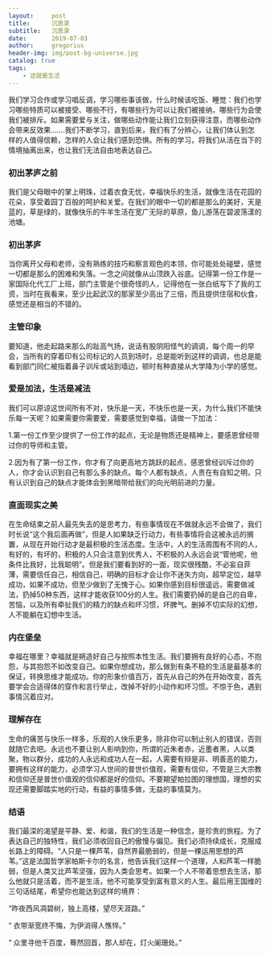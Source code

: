 ```yaml
---
layout:     post
title:      沉思录
subtitle:   沉思录
date:       2019-07-03
author:     gregorius
header-img: img/post-bg-universe.jpg
catalog: true
tags:
    - 这就是生活
---
```


我们学习合作或学习唱反调，学习哪些事该做，什么时候该吃饭、睡觉：我们也学习哪些特质可以被接受、哪些不行，有哪些行为可以让我们被接纳，哪些行为会使我们被排斥。如果需要爱与关注，做哪些动作能让我们立刻获得注意，而哪些动作会带来反效果…….我们不断学习，直到后来，我们有了分辨心，让我们体认到怎样的人值得信赖，怎样的人会让我们感到恐惧。所有的学习，将我们从活在当下的情境抽离出来，也让我们无法自由地表达自己。

### 初出茅庐之前

我们是父母眼中的掌上明珠，过着衣食无忧，幸福快乐的生活，就像生活在花园的花朵，享受着园丁百般的呵护和关爱。在我们的眼中一切的都是那么的美好，天是蓝的，草是绿的，就像快乐的牛羊生活在宽广无际的草原，鱼儿游荡在碧波荡漾的池塘。

### 初出茅庐

当你离开父母和老师，没有熟练的技巧和察言观色的本领，你可能处处碰壁，感觉一切都是那么的困难和失落。一念之间就像从山顶跌入谷底。记得第一份工作是一家国际化代工厂上班，部门主管是个很奇怪的人，记得他在一张白纸写下了我的工资，当时在我看来，至少比起武汉的那家至少高出了三倍，而且提供住宿和伙食，感觉还是相当的不错的。

### 主管印象

要知道，他走起路来那么的趾高气扬，说话有股阴阳怪气的调调，每个周一的早会，当所有的穿着印有公司标记的人员到场时，总是能听到这样的调调，也总是能看到部门同仁被指着鼻子训斥或站到墙边，顿时有种直接从大学降为小学的感觉。

### 爱是加法，生活是减法

我们可以原谅这世间所有不对，快乐是一天，不快乐也是一天，为什么我们不能快乐每一天呢？如果需要你需要爱，需要感觉到幸福，请做一下加法：

1.第一份工作至少提供了一份工作的起点，无论是物质还是精神上，要感恩曾经带过你的导师和主管。

2.因为有了第一份工作，你才有了向更高地方跳跃的起点，感恩曾经训斥过你的人，你才会认识到自己有那么多的缺点。每个人都有缺点，人贵在有自知之明，只有认识到自己的缺点才能体会到黑暗带给我们的向光明前进的力量。

### 直面现实之美

在生命结束之前人最先失去的是思考力，有些事情现在不做就永远不会做了，我们时长说“这个我后面再做”，但是人如果缺乏行动力，有些事情将会这被永远的搁置，从现在开始行动才是最积极的生活态度。生活中，人的生活周围有不同的人，有好的，有坏的，积极的人只会注意到优秀人，不积极的人永远会说“管他呢，他条件比我好，比我聪明”。但是我们要看到好的一面，现实很残酷，不必妄自菲薄，需要信任自己，相信自己，明确的目标才会让你不迷失方向，超早定位，越早成功，如果不成功，但至少做到了无愧于心。如果你感到目标很遥远，需要做减法，扔掉50种东西，这样才能收获100分的人生。我们需要扔掉的是自己的自卑，苦恼，以及所有牵扯我们的精力的缺点和坏习惯，坏脾气。删掉不切实际的幻想，人不能躺在幻想中生活。

### 内在堡垒

幸福在哪里？幸福就是朔造好自己与按照本性生活。我们要拥有良好的心态，不抱怨，与其抱怨不如改变自己。如果你想成功，那么做到有条不稳的生活是最基本的保证，转换思维才能成功。你的形象价值百万，首先从自己的外在开始改变，首先要学会合适得体的穿作和言行举止，改掉不好的小动作和坏习惯。不惊于色，遇到事情沉着应对。

### 理解存在

生命的痛苦与快乐一样多，乐观的人快乐更多，除非你可以制止别人的错误，否则就随它去吧。永远也不要让别人影响到你，所谓的近朱者赤，近墨者黑，人以类聚，物以群分，成功的人永远和成功人在一起，人需要有辩是非、明善恶的能力，要拥有这样的能力，必须学习人世间的普世价值观，需要有信仰，不管是三大宗教和信仰还是普世价值观的信仰都是好的信仰。不要期望帕拉图的理想国，理想的实现还需要脚踏实地的行动，有益的事情多做，无益的事情莫为。

### 结语

我们最深的渴望是平静、爱、和谐，我们的生活是一种信念，是珍贵的旅程。为了表达自己的独特性，我们必须收回自己的傲慢与偏见。我们必须持续成长，克服成长路上的障碍。“人只是一棵芦苇，自然界最脆弱的，但是一棵运用思想的芦苇。”这是法国哲学家帕斯卡尔的名言，他告诉我们这样一个道理，人和芦苇一样脆弱，但是人类又比芦苇坚强，因为人类会思考。如果一个人不带着思想去生活，那么他就只是活着，而不是生活，他不可能享受到富有意义的人生。最后用王国维的三句话结尾，希望你也能达到这样的境界：

“昨夜西风凋碧树，独上高楼，望尽天涯路。”

“ 衣带渐宽终不悔，为伊消得人憔悴。”

“ 众里寻他千百度，蓦然回首，那人却在，灯火阑珊处。”